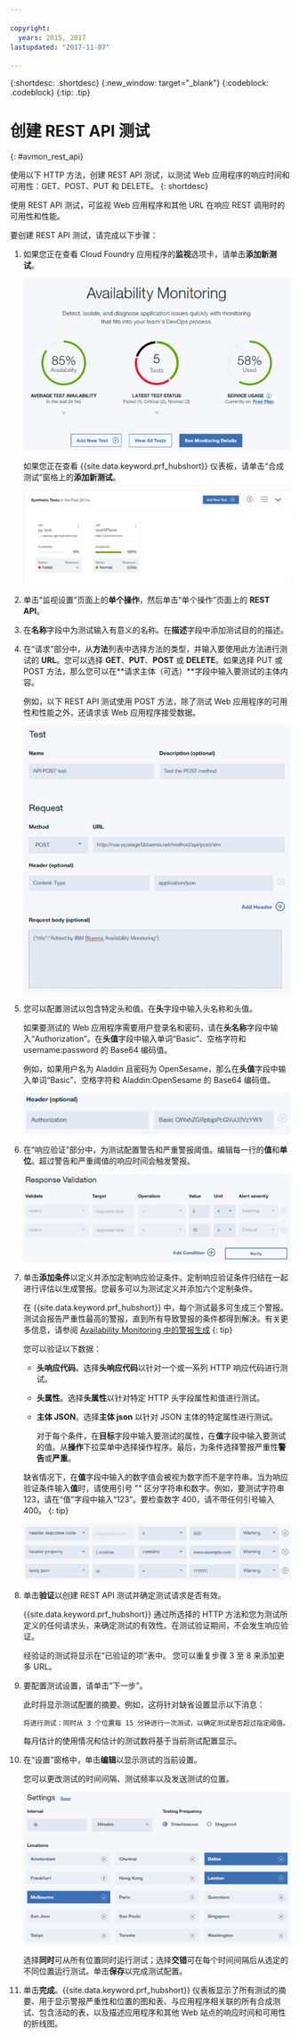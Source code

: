 ```yaml
---

copyright:
  years: 2015, 2017
lastupdated: "2017-11-07"

---
```


{:shortdesc: .shortdesc}
{:new_window: target="_blank"}
{:codeblock: .codeblock}
{:tip: .tip}

# 创建 REST API 测试
{: #avmon_rest_api}

使用以下 HTTP 方法，创建 REST API 测试，以测试 Web 应用程序的响应时间和可用性：GET、POST、PUT 和 DELETE。
{: shortdesc}

使用 REST API 测试，可监视 Web 应用程序和其他 URL 在响应 REST 调用时的可用性和性能。

要创建 REST API 测试，请完成以下步骤：

1.  如果您正在查看 Cloud Foundry 应用程序的**监视**选项卡，请单击**添加新测试**。

    ![Cloud Foundry 应用程序的“监视”选项卡。](images/avmon_tab.png)

    如果您正在查看 {{site.data.keyword.prf_hubshort}} 仪表板，请单击“合成测试”窗格上的**添加新测试**。

    ![“合成测试”窗格上的“添加新测试”按钮。](images/syn_tests_pane.jpg)

2.  单击“监视设置”页面上的**单个操作**，然后单击“单个操作”页面上的 **REST API**。
3.  在**名称**字段中为测试输入有意义的名称。在**描述**字段中添加测试目的的描述。
4.  在“请求”部分中，从**方法**列表中选择方法的类型，并输入要使用此方法进行测试的 **URL**。您可以选择 **GET**、**PUT**、**POST** 或 **DELETE**。如果选择 PUT 或 POST 方法，那么您可以在**请求主体（可选）**字段中输入要测试的主体内容。

    例如，以下 REST API 测试使用 POST 方法，除了测试 Web 应用程序的可用性和性能之外，还请求该 Web 应用程序接受数据。

    ![使用 POST 请求方法的 REST API 测试的示例。](images/avmon_restapi_post.png)

5.  您可以配置测试以包含特定头和值。在**头**字段中输入头名称和头值。

    如果要测试的 Web 应用程序需要用户登录名和密码，请在**头名称**字段中输入“Authorization”。在**头值**字段中输入单词“Basic”、空格字符和 username:password 的 Base64 编码值。

    例如，如果用户名为 Aladdin 且密码为 OpenSesame，那么在**头值**字段中输入单词“Basic”、空格字符和 Aladdin:OpenSesame 的 Base64 编码值。

    ![描述 Base64 编码的测试授权凭证的头字段。](images/avmon_apitest_auth.png)

6.  在“响应验证”部分中，为测试配置警告和严重警报阈值。编辑每一行的**值**和**单位**。超过警告和严重阈值的响应时间会触发警报。

    ![具有缺省“警告”和“严重”阈值的“响应验证”部分。](images/avmon_restapi_resp_val.png)

7.  单击**添加条件**以定义并添加定制响应验证条件。定制响应验证条件归结在一起进行评估以生成警报。您最多可以为测试定义并添加六个定制条件。

    在 {{site.data.keyword.prf_hubshort}} 中，每个测试最多可生成三个警报。测试会报告严重性最高的警报，直到所有导致警报的条件都得到解决。有关更多信息，请参阅 [Availability Monitoring 中的警报生成](avmon_alert_desc.html "在 Availability Monitoring 中，测试最多可生成总计三个警报。测试会报告严重性最高的警报，直到导致警报的条件得到解决。")
    {: tip}

    您可以验证以下数据：

    - **头响应代码**。选择**头响应代码**以针对一个或一系列 HTTP 响应代码进行测试。
    - **头属性**。选择**头属性**以针对特定 HTTP 头字段属性和值进行测试。
    - **主体 JSON**。选择**主体 json** 以针对 JSON 主体的特定属性进行测试。

      对于每个条件，在**目标**字段中输入要测试的属性，在**值**字段中输入要测试的值。从**操作**下拉菜单中选择操作程序。最后，为条件选择警报严重性**警告**或**严重**。

    缺省情况下，在**值**字段中输入的数字值会被视为数字而不是字符串。当为响应验证条件输入**值**时，请使用引号 "" 区分字符串和数字。例如，要测试字符串 123，请在“值”字段中输入“123”。要检查数字 400，请不带任何引号输入 400。
    {: tip}

    ![REST API 测试的响应验证条件。](images/avmon_restapi_resp_val2.png)

8.  单击**验证**以创建 REST API 测试并确定测试请求是否有效。

    {{site.data.keyword.prf_hubshort}} 通过所选择的 HTTP 方法和您为测试所定义的任何请求头，来确定测试的有效性。在测试验证期间，不会发生响应验证。

    经验证的测试将显示在“已验证的项”表中。 您可以重复步骤 3 至 8 来添加更多 URL。

9.  要配置测试设置，请单击“下一步”。

    此时将显示测试配置的摘要。例如，这将针对缺省设置显示以下消息：

    ``将进行测试：同时从 3 个位置每 15 分钟进行一次测试，以确定测试是否超过指定阈值。``

    每月估计的使用情况和估计的测试数将基于当前测试配置显示。

10. 在“设置”窗格中，单击**编辑**以显示测试的当前设置。

    您可以更改测试的时间间隔、测试频率以及发送测试的位置。

    ![显示测试的缺省设置的“测试设置”窗格。](images/avmon_settings.png)

    选择**同时**可从所有位置同时运行测试；选择**交错**可在每个时间间隔后从选定的不同位置运行测试。单击**保存**以完成测试配置。

11. 单击**完成**。{{site.data.keyword.prf_hubshort}} 仪表板显示了所有测试的摘要、用于显示警报严重性和位置的图和表、与应用程序相关联的所有合成测试、包含活动的表，以及描述应用程序和其他 Web 站点的响应时间和可用性的折线图。
